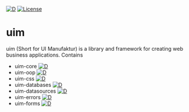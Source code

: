 [![D](https://github.com/UIMSolutions/uim/actions/workflows/d.yml/badge.svg)](https://github.com/UIMSolutions/uim/actions/workflows/d.yml)
[![License](https://img.shields.io/badge/License-Apache_2.0-blue.svg)](https://opensource.org/licenses/Apache-2.0)
# uim
uim (Short for UI Manufaktur) is a library and framework for creating web business applications.
Contains
* uim-core 
[![D](https://github.com/UIMSolutions/uim/actions/workflows/uim-core.yml/badge.svg)](https://github.com/UIMSolutions/uim/actions/workflows/uim-core.yml)
* uim-oop
[![D](https://github.com/UIMSolutions/uim/actions/workflows/uim-oop.yml/badge.svg)](https://github.com/UIMSolutions/uim/actions/workflows/uim-oop.yml)
* uim-css 
[![D](https://github.com/UIMSolutions/uim/actions/workflows/uim-css.yml/badge.svg)](https://github.com/UIMSolutions/uim/actions/workflows/uim-css.yml)
* uim-databases 
[![D](https://github.com/UIMSolutions/uim/actions/workflows/uim-databases.yml/badge.svg)](https://github.com/UIMSolutions/uim/actions/workflows/uim-databases.yml)
* uim-datasources
[![D](https://github.com/UIMSolutions/uim/actions/workflows/uim-datasources.yml/badge.svg)](https://github.com/UIMSolutions/uim/actions/workflows/uim-datasources.yml)
* uim-errors 
[![D](https://github.com/UIMSolutions/uim/actions/workflows/uim-errors.yml/badge.svg)](https://github.com/UIMSolutions/uim/actions/workflows/uim-errors.yml)
* uim-forms
[![D](https://github.com/UIMSolutions/uim/actions/workflows/uim-forms.yml/badge.svg)](https://github.com/UIMSolutions/uim/actions/workflows/uim-forms.yml)